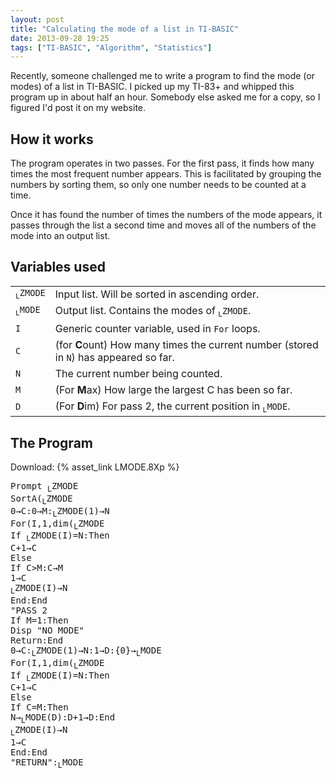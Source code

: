 ```yaml
---
layout: post
title: "Calculating the mode of a list in TI-BASIC"
date: 2013-09-28 19:25
tags: ["TI-BASIC", "Algorithm", "Statistics"]
---
```

Recently, someone challenged me to write a program to find the mode (or
modes) of a list in TI-BASIC. I picked up my TI-83+ and whipped this program up
in about half an hour. Somebody else asked me for a copy, so I figured I'd post
it on my website.
<!-- more -->

## How it works
The program operates in two passes. For the first pass, it finds how many times
the most frequent number appears. This is facilitated by grouping the numbers
by sorting them, so only one number needs to be counted at a time.

Once it has found the number of times the numbers of the mode appears, it passes
through the list a second time and moves all of the numbers of the mode into an
output list.

## Variables used
<table>
	<tr><td><code><sub>L</sub>ZMODE</code></td>
	<td>Input list. Will be sorted in ascending order.</td></tr>
	<tr><td><code><sub>L</sub>MODE</code></td>
	<td>Output list. Contains the modes of <code><sub>L</sub>ZMODE</code>.</td></tr>
	<tr><td><code>I</code></td>
	<td>Generic counter variable, used in <code>For</code> loops.</td></tr>
	<tr><td><code>C</code></td>
	<td>(for <strong>C</strong>ount) How many times the current number (stored
	in <code>N</code>) has appeared so far.</td></tr>
	<tr><td><code>N</code></td>
	<td>The current number being counted.</td></tr>
	<tr><td><code>M</code></td>
	<td>(For <strong>M</strong>ax) How large the largest C has been so far.</td></tr>
	<tr><td><code>D</code></td>
	<td>(For <strong>D</strong>im) For pass 2, the current position in <code><sub>L</sub>MODE</code>.</td></tr>
</table>

## The Program
Download: {% asset_link LMODE.8Xp %}

<pre>Prompt <sub>L</sub>ZMODE
SortA(<sub>L</sub>ZMODE
0→C:0→M:<sub>L</sub>ZMODE(1)→N
For(I,1,dim(<sub>L</sub>ZMODE
If <sub>L</sub>ZMODE(I)=N:Then
C+1→C
Else
If C&gt;M:C→M
1→C
<sub>L</sub>ZMODE(I)→N
End:End
"PASS 2
If M=1:Then
Disp "NO MODE"
Return:End
0→C:<sub>L</sub>ZMODE(1)→N:1→D:{0}→<sub>L</sub>MODE
For(I,1,dim(<sub>L</sub>ZMODE
If <sub>L</sub>ZMODE(I)=N:Then
C+1→C
Else
If C=M:Then
N→<sub>L</sub>MODE(D):D+1→D:End
<sub>L</sub>ZMODE(I)→N
1→C
End:End
"RETURN":<sub>L</sub>MODE</pre>
